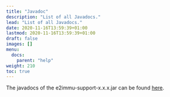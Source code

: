 ```yaml
---
title: "Javadoc"
description: "List of all Javadocs."
lead: "List of all Javadocs."
date: 2020-11-16T13:59:39+01:00
lastmod: 2020-11-16T13:59:39+01:00
draft: false
images: []
menu:
  docs:
    parent: "help"
weight: 210
toc: true
---
```


The javadocs of the e2immu-support-x.x.x.jar can be found [here](/docs/e2immu-support-javadoc/index.html).

